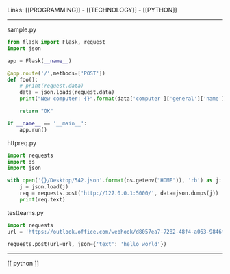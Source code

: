 Links: [[PROGRAMMING]] - [[TECHNOLOGY]] - [[PYTHON]]

--- 
sample.py
```py
from flask import Flask, request
import json

app = Flask(__name__)

@app.route('/',methods=['POST'])
def foo():
	# print(request.data)
	data = json.loads(request.data)
	print("New computer: {}".format(data['computer']['general']['name']))

	return "OK"

if __name__ == '__main__':
	app.run()
```

httpreq.py
```py
import requests
import os
import json

with open('{}/Desktop/542.json'.format(os.getenv("HOME")), 'rb') as j:
	j = json.load(j)
	req = requests.post('http://127.0.0.1:5000/', data=json.dumps(j))
	print(req.text)
```

testteams.py
```py
import requests
url = 'https://outlook.office.com/webhook/d8057ea7-7282-48f4-a063-9846f02a5874@2d83fad4-ff2b-4f41-9c09-5cf43012a50f/IncomingWebhook/900a5b01683d4a41867613b149b302ae/3b17c056-b1b7-4328-96af-0d6549acedfd'

requests.post(url=url, json={'text': 'hello world'})
```


--- 

[[ python ]]